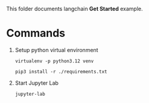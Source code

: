 This folder documents langchain **Get Started** example.

# Commands

1. Setup python virtual environment

    ``` shell
    virtualenv -p python3.12 venv

    pip3 install -r ./requirements.txt
    ```

2. Start Jupyter Lab

    ``` shell
    jupyter-lab
    ```
